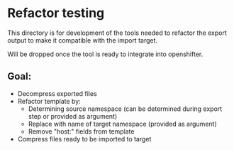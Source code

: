 # Refactor testing
This directory is for development of the tools needed to refactor the export output to make it compatible with the import target.

Will be dropped once the tool is ready to integrate into openshifter.

## Goal:
- Decompress exported files
- Refactor template by:
  - Determining source namespace (can be determined during export step or provided as argument)
  - Replace with name of target namespace (provided as argument)
  - Remove "host:" fields from template
- Compress files ready to be imported to target
